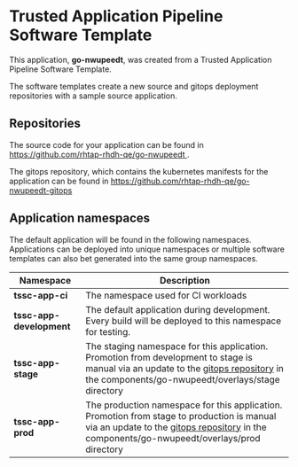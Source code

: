 # Trusted Application Pipeline Software Template

This application, **go-nwupeedt**, was created from a Trusted Application Pipeline Software Template.

The software templates create a new source and gitops deployment repositories with a sample source application. 

## Repositories

The source code for your application can be found in [https://github.com/rhtap-rhdh-qe/go-nwupeedt ](https://github.com/rhtap-rhdh-qe/go-nwupeedt ).
 
The gitops repository, which contains the kubernetes manifests for the application can be found in 
[https://github.com/rhtap-rhdh-qe/go-nwupeedt-gitops ](https://github.com/rhtap-rhdh-qe/go-nwupeedt-gitops ) 

## Application namespaces 

The default application will be found in the following namespaces. Applications can be deployed into unique namespaces or multiple software templates can also bet generated into the same group namespaces.  

|  Namespace   |  Description   |  
| -------- | -------- |
| **tssc-app-ci** | The namespace used for CI workloads |
| **tssc-app-development** | The default application during development. Every build will be deployed to this namespace for testing. |
| **tssc-app-stage** | The staging namespace for this application. Promotion from development to stage is manual via an update to the [gitops repository](https://github.com/rhtap-rhdh-qe/go-nwupeedt-gitops ) in the components/go-nwupeedt/overlays/stage directory |
| **tssc-app-prod** | The production namespace for this application. Promotion from stage to production is manual via an update to the [gitops repository](https://github.com/rhtap-rhdh-qe/go-nwupeedt-gitops ) in the components/go-nwupeedt/overlays/prod directory |